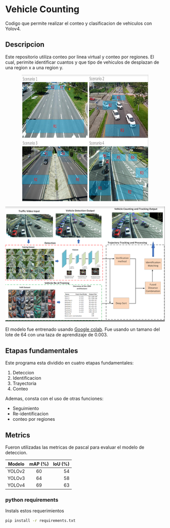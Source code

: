 # Vehicle Counting
Codigo que permite realizar el conteo y clasificacion de vehiculos con Yolov4. 


## Descripcion
Este repositorio utiliza conteo por linea virtual y conteo por regiones. El cual, perimite identificar cuantos y que tipo de vehiculos de desplazan de una region x a una region y.


<p align="center">
  <img width="400" height="400" src="gfx/counting_regions.PNG">
</p>

![](gfx/pipeline.PNG)


El modelo fue entrenado usando [Google colab](https://colab.research.google.com/). Fue usando un tamano del lote de 64 con una taza de aprendizaje de 0.003.

## Etapas fundamentales 
Este programa esta dividido en cuatro etapas fundamentales:
1. Deteccion
2. Identificacion
3. Trayectoria
4. Conteo

Ademas, consta con el uso de otras funciones:
- Seguimiento
- Re-identificacion
- conteo por regiones


## Metrics
Fueron utilizadas las metricas de pascal para evaluar el modelo de deteccion.

| Modelo        | mAP (%)          | IoU (%) |
| ------------- |:-------------:| -----:|
| YOLOv2      | 60 | 54 |
| YOLOv3      | 64      |   58 |
| YOLOv4      | 69      |    63 |



### python requirements 
Instals estos requerimientos 

```bash
pip install -r requirements.txt
```
